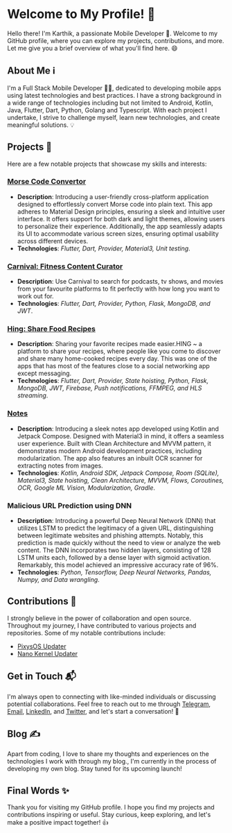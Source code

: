 # Welcome to My Profile! 👋

Hello there! I'm Karthik, a passionate Mobile Developer 🚀. Welcome to my GitHub profile, where you can explore my projects, contributions, and more. Let me give you a brief overview of what you'll find here. 😄

## About Me ℹ️

I'm a Full Stack Mobile Developer 👨‍💻, dedicated to developing mobile apps using latest technologies and best practices. I have a strong background in a wide range of technologies including but not limited to Android, Kotlin, Java, Flutter, Dart, Python, Golang and Typescript. With each project I undertake, I strive to challenge myself, learn new technologies, and create meaningful solutions. 💡

## Projects 📂

Here are a few notable projects that showcase my skills and interests:

### [Morse Code Convertor](https://github.com/AxelBlaz3/MorseCodeConvertor)

- **Description**: Introducing a user-friendly cross-platform application designed to effortlessly convert Morse code into plain text. This app adheres to Material Design principles, ensuring a sleek and intuitive user interface. It offers support for both dark and light themes, allowing users to personalize their experience. Additionally, the app seamlessly adapts its UI to accommodate various screen sizes, ensuring optimal usability across different devices.
- **Technologies**: _Flutter, Dart, Provider, Material3, Unit testing_.

### [Carnival: Fitness Content Curator](https://www.getcarnival.app)

- **Description**: Use Carnival to search for podcasts, tv shows, and movies from your favourite platforms to fit perfectly with how long you want to work out for.
- **Technologies**: _Flutter, Dart, Provider, Python, Flask, MongoDB, and JWT_.

### [Hing: Share Food Recipes](https://github.com/AxelBlaz3/Hing)

- **Description**: Sharing your favorite recipes made easier.HING ~ a platform to share your recipes, where people
like you come to discover and share many home-cooked recipes every day. This was one of the apps that has most of the features close to a social networking app except messaging. 
- **Technologies**: _Flutter, Dart, Provider, State hoisting, Python, Flask, MongoDB, JWT, Firebase, Push notifications, FFMPEG, and HLS streaming_.

### [Notes](https://github.com/AxelBlaz3/Notes)

- **Description**: Introducing a sleek notes app developed using Kotlin and Jetpack Compose. Designed with Material3 in mind, it offers a seamless user experience. Built with Clean Architecture and MVVM pattern, it demonstrates modern Android development practices, including modularization. The app also features an inbuilt OCR scanner for extracting notes from images.
- **Technologies**: _Kotlin, Android SDK, Jetpack Compose, Room (SQLite), Material3, State hoisting, Clean Architecture, MVVM, Flows, Coroutines, OCR, Google ML Vision, Modularization, Gradle_.

### Malicious URL Prediction using DNN

- **Description**: Introducing a powerful Deep Neural Network (DNN) that utilizes LSTM to predict the legitimacy of a given URL, distinguishing between legitimate websites and phishing attempts. Notably, this prediction is made quickly without the need to view or analyze the web content. The DNN incorporates two hidden layers, consisting of 128 LSTM units each, followed by a dense layer with sigmoid activation. Remarkably, this model achieved an impressive accuracy rate of 96%.
- **Technologies**: _Python, Tensorflow, Deep Neural Networks, Pandas, Numpy, and Data wrangling_.

## Contributions 🤝

I strongly believe in the power of collaboration and open source. Throughout my journey, I have contributed to various projects and repositories. Some of my notable contributions include:

- [PixysOS Updater](https://github.com/PixysOS/packages_apps_PixysUpdater)
- [Nano Kernel Updater](https://github.com/nano-kernel-project)

## Get in Touch 📬

I'm always open to connecting with like-minded individuals or discussing potential collaborations. Feel free to reach out to me through [Telegram](https://t.me/AxelBlaz3), [Email](mailto:karthikgaddam4@gmail.com), [LinkedIn](https://www.linkedin.com/in/karthikgaddam4), and [Twitter](https://twitter.com/AxelBlaz3), and let's start a conversation! 📩

## Blog ✍️

Apart from coding, I love to share my thoughts and experiences on the technologies I work with through my blog., I'm currently in the process of developing my own blog. Stay tuned for its upcoming launch!

## Final Words ✨

Thank you for visiting my GitHub profile. I hope you find my projects and contributions inspiring or useful. Stay curious, keep exploring, and let's make a positive impact together! 👍

<!--
**AxelBlaz3/AxelBlaz3** is a ✨ _special_ ✨ repository because its `README.md` (this file) appears on your GitHub profile.

Here are some ideas to get you started:

- 🔭 I’m currently working on ...
- 🌱 I’m currently learning ...
- 👯 I’m looking to collaborate on ...
- 🤔 I’m looking for help with ...
- 💬 Ask me about ...
- 📫 How to reach me: ...
- 😄 Pronouns: ...
- ⚡ Fun fact: ...
-->
